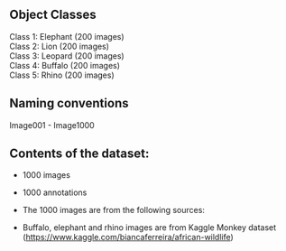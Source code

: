 ## Object Classes
Class 1: Elephant  (200 images) <br>
Class 2: Lion  (200 images) <br>
Class 3: Leopard  (200 images) <br>
Class 4: Buffalo  (200 images) <br>
Class 5: Rhino  (200 images) 

## Naming conventions
Image001 - Image1000 <br>

## Contents of the dataset: 
- 1000 images 
- 1000 annotations

- The 1000 images are from the following sources:
- Buffalo, elephant and rhino images are from Kaggle Monkey dataset (https://www.kaggle.com/biancaferreira/african-wildlife)

